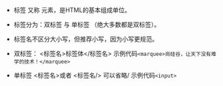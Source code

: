 - 标签 又称 元素，是HTML的基本组成单位。

- 标签分为：双标签 与 单标签 （绝大多数都是双标签）。

- 标签名不区分大小写，但推荐小写，因为小写更规范。

- 双标签：
	<标签名>标签体</标签名>
	示例代码`<marquee>尚硅谷，让天下没有难学的技术！</marquee>`
- 单标签
	<标签名>或者 <标签名/>
	可以省略/
	示例代码`<input>`

